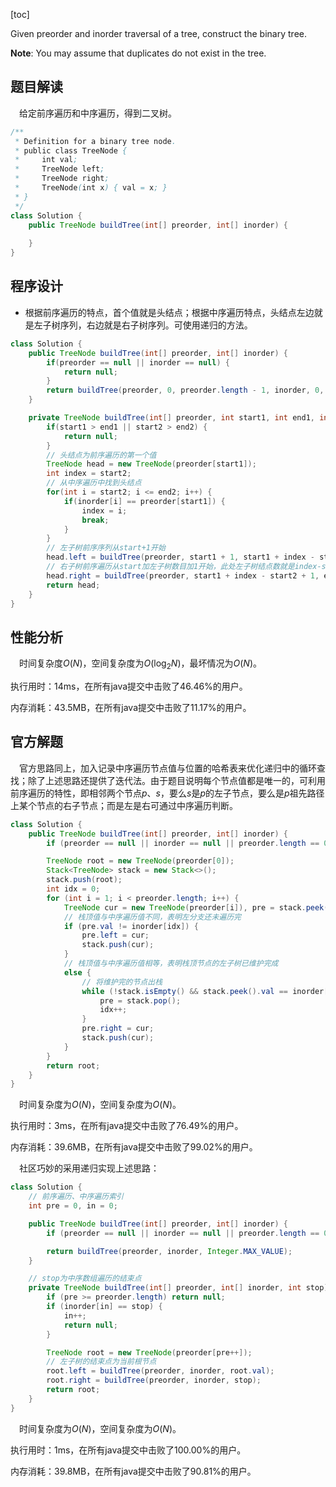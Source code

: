 [toc]

Given preorder and inorder traversal of a tree, construct the binary tree.



**Note**:
You may assume that duplicates do not exist in the tree.



## 题目解读

&emsp;给定前序遍历和中序遍历，得到二叉树。

```java
/**
 * Definition for a binary tree node.
 * public class TreeNode {
 *     int val;
 *     TreeNode left;
 *     TreeNode right;
 *     TreeNode(int x) { val = x; }
 * }
 */
class Solution {
    public TreeNode buildTree(int[] preorder, int[] inorder) {
        
    }
}
```

## 程序设计

* 根据前序遍历的特点，首个值就是头结点；根据中序遍历特点，头结点左边就是左子树序列，右边就是右子树序列。可使用递归的方法。

```java
class Solution {
    public TreeNode buildTree(int[] preorder, int[] inorder) {
        if(preorder == null || inorder == null) {
            return null;
        }
        return buildTree(preorder, 0, preorder.length - 1, inorder, 0, inorder.length - 1);
    }

    private TreeNode buildTree(int[] preorder, int start1, int end1, int[] inorder, int start2, int end2) {
        if(start1 > end1 || start2 > end2) {
            return null;
        }
        // 头结点为前序遍历的第一个值
        TreeNode head = new TreeNode(preorder[start1]);
        int index = start2;
        // 从中序遍历中找到头结点
        for(int i = start2; i <= end2; i++) {
            if(inorder[i] == preorder[start1]) {
                index = i;
                break;
            }
        }
        // 左子树前序序列从start+1开始
        head.left = buildTree(preorder, start1 + 1, start1 + index - start2, inorder, start2, index - 1);
        // 右子树前序遍历从start加左子树数目加1开始，此处左子树结点数就是index-start2
        head.right = buildTree(preorder, start1 + index - start2 + 1, end1, inorder, index + 1, end2);
        return head;
    }
}
```

## 性能分析

&emsp;时间复杂度$O(N)$，空间复杂度为$O(\log_2N)$，最坏情况为$O(N)$。

执行用时：14ms，在所有java提交中击败了46.46%的用户。

内存消耗：43.5MB，在所有java提交中击败了11.17%的用户。

## 官方解题

&emsp;官方思路同上，加入记录中序遍历节点值与位置的哈希表来优化递归中的循环查找；除了上述思路还提供了迭代法。由于题目说明每个节点值都是唯一的，可利用前序遍历的特性，即相邻两个节点$p$、$s$，要么$s$是$p$的左子节点，要么是$p$祖先路径上某个节点的右子节点；而是左是右可通过中序遍历判断。

```java
class Solution {
    public TreeNode buildTree(int[] preorder, int[] inorder) {
        if (preorder == null || inorder == null || preorder.length == 0 || inorder.length == 0) return null;

        TreeNode root = new TreeNode(preorder[0]);
        Stack<TreeNode> stack = new Stack<>();
        stack.push(root);
        int idx = 0;
        for (int i = 1; i < preorder.length; i++) {
            TreeNode cur = new TreeNode(preorder[i]), pre = stack.peek();
            // 栈顶值与中序遍历值不同，表明左分支还未遍历完
            if (pre.val != inorder[idx]) {
                pre.left = cur;
                stack.push(cur);
            } 
            // 栈顶值与中序遍历值相等，表明栈顶节点的左子树已维护完成
            else {
                // 将维护完的节点出栈
                while (!stack.isEmpty() && stack.peek().val == inorder[idx]) {
                    pre = stack.pop();
                    idx++;
                }
                pre.right = cur;
                stack.push(cur);
            }
        }
        return root;
    }
}
```

&emsp;时间复杂度为$O(N)$，空间复杂度为$O(N)$。

执行用时：3ms，在所有java提交中击败了76.49%的用户。

内存消耗：39.6MB，在所有java提交中击败了99.02%的用户。

&emsp;社区巧妙的采用递归实现上述思路：

```java
class Solution {
    // 前序遍历、中序遍历索引
    int pre = 0, in = 0;

    public TreeNode buildTree(int[] preorder, int[] inorder) {
        if (preorder == null || inorder == null || preorder.length == 0 || inorder.length == 0) return null;

        return buildTree(preorder, inorder, Integer.MAX_VALUE);
    }

    // stop为中序数组遍历的结束点
    private TreeNode buildTree(int[] preorder, int[] inorder, int stop) {
        if (pre >= preorder.length) return null;
        if (inorder[in] == stop) {
            in++;
            return null;
        }

        TreeNode root = new TreeNode(preorder[pre++]);
        // 左子树的结束点为当前根节点
        root.left = buildTree(preorder, inorder, root.val);
        root.right = buildTree(preorder, inorder, stop);
        return root;
    }
}
```

&emsp;时间复杂度为$O(N)$，空间复杂度为$O(N)$。

执行用时：1ms，在所有java提交中击败了100.00%的用户。

内存消耗：39.8MB，在所有java提交中击败了90.81%的用户。